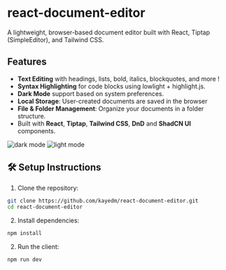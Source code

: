 # react-document-editor

A lightweight, browser-based document editor built with React, Tiptap (SimpleEditor), and Tailwind CSS.


## Features

- **Text Editing** with headings, lists, bold, italics, blockquotes, and more !
- **Syntax Highlighting** for code blocks using lowlight + highlight.js.
- **Dark Mode** support based on system preferences.
- **Local Storage**: User-created documents are saved in the browser
- **File & Folder Management**: Organize your documents in a folder structure.
- Built with **React**, **Tiptap**, **Tailwind CSS**, **DnD** and **ShadCN UI** components.

![dark mode](https://github.com/user-attachments/assets/4d431474-fc50-4d71-b786-e4648bd76907)
![light mode](https://github.com/user-attachments/assets/4be95efd-d49b-48bc-a11c-4cb5bae16506)

## 🛠️ Setup Instructions

1. Clone the repository:

```bash
git clone https://github.com/kayedm/react-document-editor.git
cd react-document-editor
```

2. Install dependencies:

```bash
npm install
```

2. Run the client:

```bash
npm run dev
```
